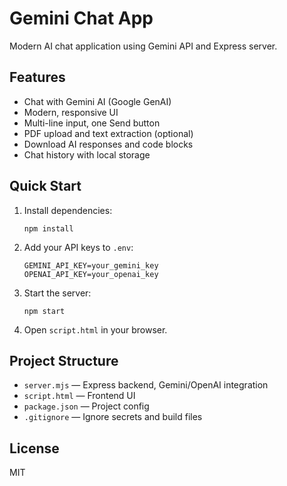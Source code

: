 # Gemini Chat App

Modern AI chat application using Gemini API and Express server.

## Features
- Chat with Gemini AI (Google GenAI)
- Modern, responsive UI
- Multi-line input, one Send button
- PDF upload and text extraction (optional)
- Download AI responses and code blocks
- Chat history with local storage

## Quick Start
1. Install dependencies:
   ```
   npm install
   ```
2. Add your API keys to `.env`:
   ```
   GEMINI_API_KEY=your_gemini_key
   OPENAI_API_KEY=your_openai_key
   ```
3. Start the server:
   ```
   npm start
   ```
4. Open `script.html` in your browser.

## Project Structure
- `server.mjs` — Express backend, Gemini/OpenAI integration
- `script.html` — Frontend UI
- `package.json` — Project config
- `.gitignore` — Ignore secrets and build files

## License
MIT
